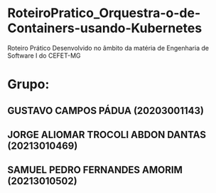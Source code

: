 # RoteiroPratico_Orquestra-o-de-Containers-usando-Kubernetes
Roteiro Prático Desenvolvido no âmbito da matéria de Engenharia de Software I do CEFET-MG

# Grupo:
## GUSTAVO CAMPOS PÁDUA (20203001143)
## JORGE ALIOMAR TROCOLI ABDON DANTAS (20213010469)
## SAMUEL PEDRO FERNANDES AMORIM (20213010502)



